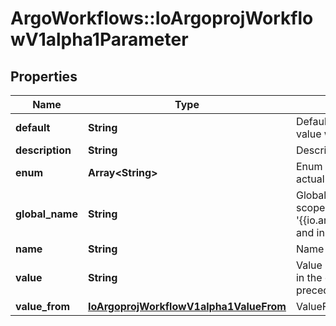 # ArgoWorkflows::IoArgoprojWorkflowV1alpha1Parameter

## Properties
Name | Type | Description | Notes
------------ | ------------- | ------------- | -------------
**default** | **String** | Default is the default value to use for an input parameter if a value was not supplied | [optional] 
**description** | **String** | Description is the parameter description | [optional] 
**enum** | **Array&lt;String&gt;** | Enum holds a list of string values to choose from, for the actual value of the parameter | [optional] 
**global_name** | **String** | GlobalName exports an output parameter to the global scope, making it available as &#39;{{io.argoproj.workflow.v1alpha1.outputs.parameters.XXXX}} and in workflow.status.outputs.parameters | [optional] 
**name** | **String** | Name is the parameter name | 
**value** | **String** | Value is the literal value to use for the parameter. If specified in the context of an input parameter, the value takes precedence over any passed values | [optional] 
**value_from** | [**IoArgoprojWorkflowV1alpha1ValueFrom**](IoArgoprojWorkflowV1alpha1ValueFrom.md) | ValueFrom is the source for the output parameter&#39;s value | [optional] 


